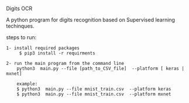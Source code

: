 Digits OCR



A python program for digits recognition based on Supervised learning techinques. 



steps to run:

    1- install required packages
         $ pip3 install -r requirments
         
    2- run the main program from the command line
        python3  main.py --file [path_to_CSV_file]  --platform [ keras | mxnet]
        
        example:
        $ python3  main.py --file mnist_train.csv  --platform keras
        $ python3  main.py --file mnist_train.csv  --platform mxnet
    


